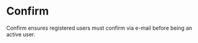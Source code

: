 Confirm
=========

Confirm ensures registered users must confirm via e-mail before being an active user.